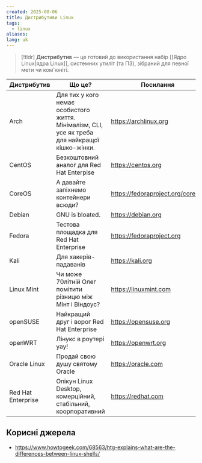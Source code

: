 ```yaml
---
created: 2025-08-06
title: Дистрибутиви Linux
tags:
  - linux
aliases: 
lang: uk
---
```


> [!tldr]
> **Дистрибутив** — це готовий до використання набір [[Ядро Linux|ядра Linux]], системних утиліт (та ПЗ), зібраний для певної мети чи ком'юніті.

| Дистрибутив        | Що це?                                                                                          | Посилання                         |
| ------------------ | ----------------------------------------------------------------------------------------------- | --------------------------------- |
| Arch               | Для тих у кого немає особистого життя. Мінімалізм, CLI, усе як треба для найкращої кішко-жінки. | https://archlinux.org             |
| CentOS             | Безкоштовний аналог для  Red Hat Enterpise                                                      | https://centos.org                |
| CoreOS             | А давайте запіхнемо контейнери всюди?                                                           | https://fedoraproject.org/coreos/ |
| Debian             | GNU is bloated.                                                                                 | https://debian.org                |
| Fedora             | Тестова площадка для Red Hat Enterprise                                                         | https://fedoraproject.org         |
| Kali               | Для хакерів-падаванів                                                                           | https://kali.org                  |
| Linux Mint         | Чи може 70літній Олег помітити різницю між Мінт і Віндоус?                                      | https://linuxmint.com             |
| openSUSE           | Найкращий друг і ворог Red Hat Enterprise                                                       | https://opensuse.org              |
| openWRT            | Лінукс в роутері yay!                                                                           | https://openwrt.org               |
| Oracle Linux       | Продай свою душу святому Oracle                                                                 | https://oracle.com                |
| Red Hat Enterprise | Опікун Linux Desktop, комерційний, стабільний, коорпоративний                                   | https://redhat.com                |
## Корисні джерела

- https://www.howtogeek.com/68563/htg-explains-what-are-the-differences-between-linux-shells/